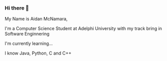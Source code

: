 ### Hi there 👋

My Name is Aidan McNamara,

I'm a Computer Science Student at Adelphi University with my track bring in Software Enginnering

I'm currently learning...

I know Java, Python, C and C++

<!--
I'm not quite sure of what to specialize in but I am interested in Web, Mobile and Application devlopment 
-->


<!--
**Aidmac88992/Aidmac88992** is a ✨ _special_ ✨ repository because its `README.md` (this file) appears on your GitHub profile.

Here are some ideas to get you started:

- 🔭 I’m currently working on ...
- 🌱 I’m currently learning ...
- 👯 I’m looking to collaborate on ...
- 🤔 I’m looking for help with ...
- 💬 Ask me about ...
- 📫 How to reach me: ...
- 😄 Pronouns: ...
- ⚡ Fun fact: ...
-->

